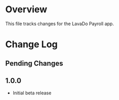 # Overview

This file tracks changes for the LavaDo Payroll app.


# Change Log

## Pending Changes

## 1.0.0

* Initial beta release

